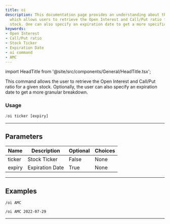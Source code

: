 ```yaml
---
title: oi
description: This documentation page provides an understanding about the oi command
  which allows users to retrieve the Open Interest and Call/Put ratio for a given
  stock. One can also specify an expiration date to get a more specific breakdown.
keywords:
- Open Interest
- Call/Put ratio
- Stock Ticker
- Expiration Date
- oi command
- AMC
---
```


import HeadTitle from '@site/src/components/General/HeadTitle.tsx';

<HeadTitle title="oi - Options - Telegram - Reference | OpenBB Bot Docs" />

This command allows the user to retrieve the Open Interest and Call/Put ratio for a given stock. Optionally, the user can also specify an expiration date to get a more granular breakdown.

### Usage

```python wordwrap
/oi ticker [expiry]
```

---

## Parameters

| Name | Description | Optional | Choices |
| ---- | ----------- | -------- | ------- |
| ticker | Stock Ticker | False | None |
| expiry | Expiration Date | True | None |


---

## Examples

```
/oi AMC
```

```
/oi AMC 2022-07-29
```
---
